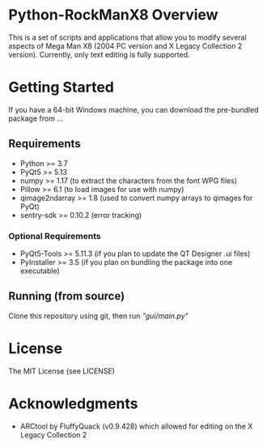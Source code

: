 # Python-RockManX8 Overview
This is a set of scripts and applications that allow you to modify several aspects of Mega Man X8 (2004 PC version and X Legacy Collection 2 version). Currently, only text editing is fully supported.

# Getting Started
If you have a 64-bit Windows machine, you can download the pre-bundled package from ...

## Requirements
* Python >= 3.7
* PyQt5 >= 5.13
* numpy >= 1.17 (to extract the characters from the font WPG files)
* Pillow >= 6.1 (to load images for use with numpy)
* qimage2ndarray >= 1.8 (used to convert numpy arrays to qimages for PyQt)
* sentry-sdk >= 0.10.2 (error tracking)

### Optional Requirements
* PyQt5-Tools >= 5.11.3 (if you plan to update the QT Designer .ui files)
* PyInstaller >= 3.5 (if you plan on bundling the package into one executable)

## Running (from source)
Clone this repository using git, then run *"gui/main.py"*

# License
The MIT License (see LICENSE)


# Acknowledgments
* ARCtool by FluffyQuack (v0.9.428) which allowed for editing on the X Legacy Collection 2